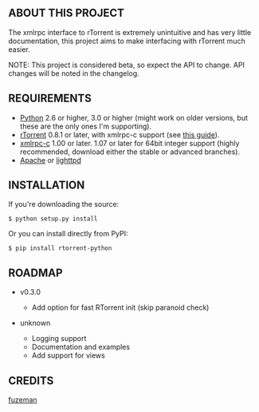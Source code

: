 ABOUT THIS PROJECT
------------------
The xmlrpc interface to rTorrent is extremely unintuitive and has very little documentation, this project aims to make interfacing with rTorrent much easier.

NOTE: This project is considered beta, so expect the API to change. API changes will be noted in the changelog.

REQUIREMENTS
------------
- [Python](http://www.python.org/) 2.6 or higher, 3.0 or higher (might work on older versions, but these are the only ones I'm supporting).
- [rTorrent](http://libtorrent.rakshasa.no/) 0.8.1 or later, with xmlrpc-c support (see [this guide](http://libtorrent.rakshasa.no/wiki/RTorrentXMLRPCGuide)).
- [xmlrpc-c](http://xmlrpc-c.sourceforge.net/) 1.00 or later. 1.07 or later for 64bit integer support (highly recommended, download either the stable or advanced branches).
- [Apache](http://www.apache.org/) or [lighttpd](http://www.lighttpd.net/)

INSTALLATION
------------

If you're downloading the source:

```$ python setup.py install```

Or you can install directly from PyPI:

```$ pip install rtorrent-python```

ROADMAP
-------
- v0.3.0
  - Add option for fast RTorrent init (skip paranoid check)

- unknown
  - Logging support
  - Documentation and examples
  - Add support for views

CREDITS
-------

[fuzeman](https://github.com/fuzeman)
